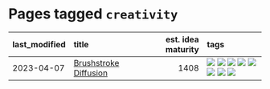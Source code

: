 # Pages tagged `creativity`

|last_modified|title|est. idea maturity|tags
|:---|:---|---:|:---|
|2023-04-07|[Brushstroke Diffusion](../brushstroke-diffusion.md)|1408|[![](https://img.shields.io/badge/tag-artisticstyletransfer-96bcc)](../tags/artisticstyletransfer.md) [![](https://img.shields.io/badge/tag-creativity-77485f)](../tags/creativity.md) [![](https://img.shields.io/badge/tag-deepgenerativemodeling-e839f4)](../tags/deepgenerativemodeling.md) [![](https://img.shields.io/badge/tag-experimental-53417a)](../tags/experimental.md) [![](https://img.shields.io/badge/tag-imageprocessing-b08442)](../tags/imageprocessing.md) [![](https://img.shields.io/badge/tag-modeltraining-e6ab9)](../tags/modeltraining.md) [![](https://img.shields.io/badge/tag-painting-abf295)](../tags/painting.md) [![](https://img.shields.io/badge/tag-wip-12f6d5)](../tags/wip.md)|